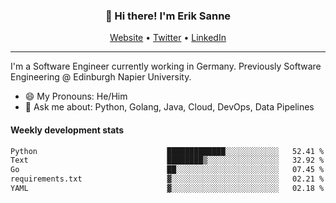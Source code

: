 <h3 align="center">👋 Hi there! I'm Erik Sanne</h3>
<p align="center">
  <a href="https://eriksanne.com">Website</a> •
  <a href="https://twitter.com/ErikKonradSanne">Twitter</a> •
  <a href="https://www.linkedin.com/in/eriksanne/">LinkedIn</a>
</p>

---
I'm a Software Engineer currently working in Germany. Previously Software Engineering @ Edinburgh Napier University.

- 😄 My Pronouns: He/Him
- 💬 Ask me about: Python, Golang, Java, Cloud, DevOps, Data Pipelines

<h4>Weekly development stats</h4>
<!--START_SECTION:waka-->

```txt
Python                             █████████████░░░░░░░░░░░░   52.41 %
Text                               ████████▒░░░░░░░░░░░░░░░░   32.92 %
Go                                 ██░░░░░░░░░░░░░░░░░░░░░░░   07.45 %
requirements.txt                   ▓░░░░░░░░░░░░░░░░░░░░░░░░   02.21 %
YAML                               ▓░░░░░░░░░░░░░░░░░░░░░░░░   02.18 %
```

<!--END_SECTION:waka-->
